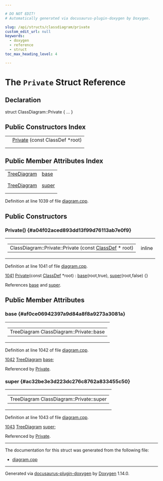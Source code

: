 ```yaml
---

# DO NOT EDIT!
# Automatically generated via docusaurus-plugin-doxygen by Doxygen.

slug: /api/structs/classdiagram/private
custom_edit_url: null
keywords:
  - doxygen
  - reference
  - struct
toc_max_heading_level: 4

---
```


<div class="doxyPage">

# The `Private` Struct Reference



## Declaration

<div class="doxyDeclaration">
struct ClassDiagram::Private { ... }
</div>

## Public Constructors Index

<table class="doxyMembersIndex">

<tr class="doxyMemberIndexItem">
<td class="doxyMemberIndexItemType" align="left" valign="top"></td>
<td class="doxyMemberIndexItemName" align="left" valign="top"><a href="#a04f02aced893dd13f99d76113ab7e0f9">Private</a> (const ClassDef *root)</td>
</tr>
<tr class="doxyMemberIndexDescription">
<td class="doxyMemberIndexDescriptionLeft"></td>
<td class="doxyMemberIndexDescriptionRight">
</td>
</tr>
<tr class="doxyMemberIndexSeparator">
<td class="doxyMemberIndexSeparator" colspan="2"></td>
</tr>

</table>

## Public Member Attributes Index

<table class="doxyMembersIndex">

<tr class="doxyMemberIndexItem">
<td class="doxyMemberIndexItemType" align="left" valign="top"><a href="/web-doxygen/docs/api/classes/treediagram">TreeDiagram</a></td>
<td class="doxyMemberIndexItemName" align="left" valign="top"><a href="#af0ce06942397a9d84a8f8a9273a3081a">base</a></td>
</tr>
<tr class="doxyMemberIndexDescription">
<td class="doxyMemberIndexDescriptionLeft"></td>
<td class="doxyMemberIndexDescriptionRight">
</td>
</tr>
<tr class="doxyMemberIndexSeparator">
<td class="doxyMemberIndexSeparator" colspan="2"></td>
</tr>

<tr class="doxyMemberIndexItem">
<td class="doxyMemberIndexItemType" align="left" valign="top"><a href="/web-doxygen/docs/api/classes/treediagram">TreeDiagram</a></td>
<td class="doxyMemberIndexItemName" align="left" valign="top"><a href="#ac32be3e3d223dc276c8762a833455c50">super</a></td>
</tr>
<tr class="doxyMemberIndexDescription">
<td class="doxyMemberIndexDescriptionLeft"></td>
<td class="doxyMemberIndexDescriptionRight">
</td>
</tr>
<tr class="doxyMemberIndexSeparator">
<td class="doxyMemberIndexSeparator" colspan="2"></td>
</tr>

</table>


<p>Definition at line 1039 of file <a href="/web-doxygen/docs/api/files/src/diagram-cpp">diagram.cpp</a>.</p>


<div class="doxySectionDef">

## Public Constructors

### Private() {#a04f02aced893dd13f99d76113ab7e0f9}

<div class="doxyMemberItem">
<div class="doxyMemberProto">
<table class="doxyMemberLabels">
<tr class="doxyMemberLabels">
<td class="doxyMemberLabelsLeft">
<table class="doxyMemberName">
<tr>
<td class="doxyMemberName">ClassDiagram::Private::Private (const <a href="/web-doxygen/docs/api/classes/classdef">ClassDef</a> * root)</td>
</tr>
</table>
</td>
<td class="doxyMemberLabelsRight">
<span class="doxyMemberLabels">
<span class="doxyMemberLabel inline">inline</span>
</span>
</td>
</tr>
</table>
</div>
<div class="doxyMemberDoc">



<p>Definition at line 1041 of file <a href="/web-doxygen/docs/api/files/src/diagram-cpp">diagram.cpp</a>.</p>


<div class="doxyProgramListing">

<div class="doxyCodeLine"><span class="doxyLineNumber"><a href="#a04f02aced893dd13f99d76113ab7e0f9">1041</a></span><span class="doxyLineContent"><span class="doxyHighlight">  <a href="#a04f02aced893dd13f99d76113ab7e0f9">Private</a>(</span><span class="doxyHighlightKeyword">const</span><span class="doxyHighlight"> <a href="/web-doxygen/docs/api/classes/classdef">ClassDef</a> *root) : <a href="#af0ce06942397a9d84a8f8a9273a3081a">base</a>(root,true), <a href="#ac32be3e3d223dc276c8762a833455c50">super</a>(root,false) {}</span></span></div>

</div>


<p>References <a href="#af0ce06942397a9d84a8f8a9273a3081a">base</a> and <a href="#ac32be3e3d223dc276c8762a833455c50">super</a>.</p>

</div>
</div>

</div>

<div class="doxySectionDef">

## Public Member Attributes

### base {#af0ce06942397a9d84a8f8a9273a3081a}

<div class="doxyMemberItem">
<div class="doxyMemberProto">
<table class="doxyMemberLabels">
<tr class="doxyMemberLabels">
<td class="doxyMemberLabelsLeft">
<table class="doxyMemberName">
<tr>
<td class="doxyMemberName">TreeDiagram ClassDiagram::Private::base</td>
</tr>
</table>
</td>
</tr>
</table>
</div>
<div class="doxyMemberDoc">



<p>Definition at line 1042 of file <a href="/web-doxygen/docs/api/files/src/diagram-cpp">diagram.cpp</a>.</p>


<div class="doxyProgramListing">

<div class="doxyCodeLine"><span class="doxyLineNumber"><a href="#af0ce06942397a9d84a8f8a9273a3081a">1042</a></span><span class="doxyLineContent"><span class="doxyHighlight">  <a href="/web-doxygen/docs/api/classes/treediagram">TreeDiagram</a> <a href="#af0ce06942397a9d84a8f8a9273a3081a">base</a>;</span></span></div>

</div>


<p>Referenced by <a href="#a04f02aced893dd13f99d76113ab7e0f9">Private</a>.</p>

</div>
</div>

### super {#ac32be3e3d223dc276c8762a833455c50}

<div class="doxyMemberItem">
<div class="doxyMemberProto">
<table class="doxyMemberLabels">
<tr class="doxyMemberLabels">
<td class="doxyMemberLabelsLeft">
<table class="doxyMemberName">
<tr>
<td class="doxyMemberName">TreeDiagram ClassDiagram::Private::super</td>
</tr>
</table>
</td>
</tr>
</table>
</div>
<div class="doxyMemberDoc">



<p>Definition at line 1043 of file <a href="/web-doxygen/docs/api/files/src/diagram-cpp">diagram.cpp</a>.</p>


<div class="doxyProgramListing">

<div class="doxyCodeLine"><span class="doxyLineNumber"><a href="#ac32be3e3d223dc276c8762a833455c50">1043</a></span><span class="doxyLineContent"><span class="doxyHighlight">  <a href="/web-doxygen/docs/api/classes/treediagram">TreeDiagram</a> <a href="#ac32be3e3d223dc276c8762a833455c50">super</a>;</span></span></div>

</div>


<p>Referenced by <a href="#a04f02aced893dd13f99d76113ab7e0f9">Private</a>.</p>

</div>
</div>

</div>

<hr/>

The documentation for this struct was generated from the following file:

<ul>
<li><a href="/web-doxygen/docs/api/files/src/diagram-cpp">diagram.cpp</a></li>
</ul>

<hr/>

<p class="doxyGeneratedBy">Generated via <a href="https://github.com/xpack/docusaurus-plugin-doxygen">docusaurus-plugin-doxygen</a> by <a href="https://www.doxygen.nl">Doxygen</a> 1.14.0.</p>

</div>
